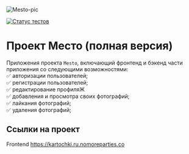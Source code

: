 <img src="https://cdn1.ozone.ru/s3/multimedia-u/6265130454.jpg" alt="Mesto-pic" />

[![Статус тестов](../../actions/workflows/tests.yml/badge.svg)](../../actions/workflows/tests.yml)

# Проект Место (полная версия)

Приложения проекта `Mesto`, включающий фронтенд и бэкенд части приложения со следующими возможностями:  
:white_check_mark: авторизации пользователей;  
:white_check_mark: регистрации пользователей;  
:white_check_mark: редактирование профиляЖ  
:white_check_mark: добавления и просмотра своих фотографий;  
:white_check_mark: лайкания фотографий;  
:white_check_mark: удаления фотографий;

## Ссылки на проект
Frontend https://kartochki.ru.nomoreparties.co

